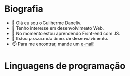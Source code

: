 # Biografia

- 👋 Olá eu sou o Guilherme Daneliv.
- 👀 Tenho interesse em desenvolvimento Web.
- 🌱 No momento estou aprendendo Front-end com JS.
- 💞️ Estou procurando times de desenvolvimento.
- 📫 Para me encontrar, mande um [e-mail](gui.professional.profile@gmail.com)!

# Linguagens de programação


